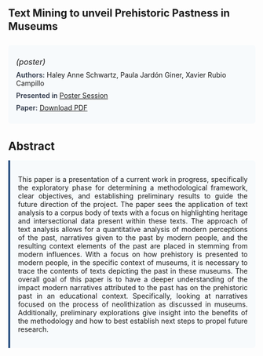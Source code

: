 
<style>    
    h2 {
        margin-top: 0;
        margin-bottom: 1.5rem;
        line-height: 1.3;
    }
    
    h3 {
        margin-top: 2rem;
        margin-bottom: 1rem;
        font-size: 1.4rem;
        font-weight:bold;
    }
    
    .metadata {
        background-color: #f7fafc;
        padding: 1rem;
        border-radius: 6px;
        margin-bottom: 2rem;
    }
    
    .metadata p {
        margin: 0.5rem 0;
    }
    
    .abstract {
        text-align: justify;
        padding: 1rem;
        background-color: #f7fafc;
        border-left: 4px solid #2c5282;
        border-radius: 0 6px 6px 0;
    }
    
    strong {
        color: #2d3748;
        font-weight: 600;
    }
</style>
<main role="main">
<h2>Text Mining to unveil Prehistoric Pastness in Museums</h2>

<section class="metadata">
<p style='font-size:1rem'><i>(poster)</i></p>
<p><strong>Authors:</strong> Haley Anne Schwartz, Paula Jardón Giner, Xavier Rubio Campillo</p>
<p><strong>Presented in</strong> <a href="/programme/#session<NA>nan">Poster Session</a></p>
<p><strong>Paper:</strong> <a href="https://ceur-ws.org/Vol-3558/paper99.pdf">Download PDF</a></p>
</section>

<section>
<h3>Abstract</h3>
<div class="abstract">
<p>This paper is a presentation of a current work in progress, specifically the exploratory phase for determining a methodological framework, clear objectives, and establishing preliminary results to guide the future direction of the project. The paper sees the application of text analysis to a corpus body of texts with a focus on highlighting heritage and intersectional data present within these texts. The approach of text analysis allows for a quantitative analysis of modern perceptions of the past, narratives given to the past by modern people, and the resulting context elements of the past are placed in stemming from modern influences. With a focus on how prehistory is presented to modern people, in the specific context of museums, it is necessary to trace the contents of texts depicting the past in these museums. The overall goal of this paper is to have a deeper understanding of the impact modern narratives attributed to the past has on the prehistoric past in an educational context. Specifically, looking at narratives focused on the process of neolithization as discussed in museums. Additionally, preliminary explorations give insight into the benefits of the methodology and how to best establish next steps to propel future research.</p>
</div>
</section>
</main>